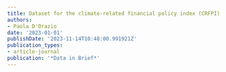 ```yaml
---
title: Dataset for the climate-related financial policy index (CRFPI)
authors:
- Paola D'Orazio
date: '2023-01-01'
publishDate: '2023-11-14T10:48:00.991921Z'
publication_types:
- article-journal
publication: '*Data in Brief*'
---
```

